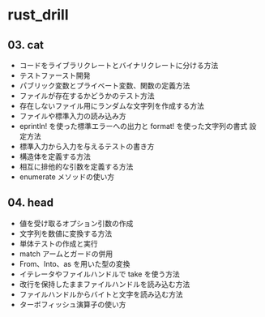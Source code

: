 # rust_drill

## 03. cat

- コードをライブラリクレートとバイナリクレートに分ける方法
- テストファースト開発
- パブリック変数とプライベート変数、関数の定義方法
- ファイルが存在するかどうかのテスト方法
- 存在しないファイル用にランダムな文字列を作成する方法
- ファイルや標準入力の読み込み方
- eprintln! を使った標準エラーへの出力と format! を使った文字列の書式 設定方法
- 標準入力から入力を与えるテストの書き方
- 構造体を定義する方法
- 相互に排他的な引数を定義する方法
- enumerate メソッドの使い方

## 04. head

- 値を受け取るオプション引数の作成
- 文字列を数値に変換する方法
- 単体テストの作成と実行
- match アームとガードの併用
- From、Into、as を用いた型の変換
- イテレータやファイルハンドルで take を使う方法
- 改行を保持したままファイルハンドルを読み込む方法
- ファイルハンドルからバイトと文字を読み込む方法
- ターボフィッシュ演算子の使い方
